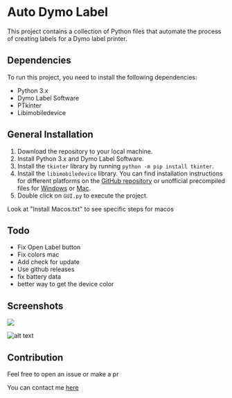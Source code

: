 # Auto Dymo Label

This project contains a collection of Python files that automate the process of creating labels for a Dymo label printer.


## Dependencies

To run this project, you need to install the following dependencies:

- Python 3.x
- Dymo Label Software
- PTkinter
- Libimobiledevice
  
## General Installation

1. Download the repository to your local machine.
2. Install Python 3.x and Dymo Label Software.
3. Install the `tkinter` library by running `python -m pip install tkinter`.
4. Install the `libimobiledevice` library. You can find installation instructions for different platforms on the [GitHub repository](https://github.com/libimobiledevice/libimobiledevice) or unofficial precompiled files for  [Windows](https://github.com/L1ghtmann/libimobiledevice) or [Mac](https://gist.github.com/nikias/84c79469a1d0f16ff95250f0d51858c3).
5. Double click on `GUI.py` to execute the project.

Look at "Install Macos.txt" to see specific steps for macos
## Todo
- Fix Open Label button
- Fix colors mac
- Add check for update
- Use github releases
- fix battery data
- better way to get the device color
## Screenshots


![](https://github.com/iwannet/Auto-Dymo-Label/blob/main/App.png?raw=true)

![alt text](https://github.com/iwannet/Auto-Dymo-Label/blob/main/Overview.png?raw=true)


## Contribution

Feel free to open an issue or make a pr

You can contact me [here](https://www.iwannet.cc/#contact)